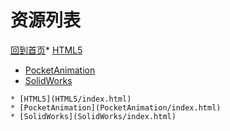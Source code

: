 
# 资源列表

[回到首页](https://charleechan.github.io/MyWiki)* [HTML5](HTML5/index.html)
* [PocketAnimation](PocketAnimation/index.html)
* [SolidWorks](SolidWorks/index.html)


```mind:height=300,title=内容概要,color
* [HTML5](HTML5/index.html)
* [PocketAnimation](PocketAnimation/index.html)
* [SolidWorks](SolidWorks/index.html)
```
